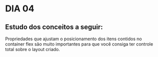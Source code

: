 # DIA 04

## Estudo dos conceitos a seguir:

 Propriedades que ajustam o posicionamento dos itens contidos no container flex são muito importantes para que você consiga ter controle total sobre o layout criado.